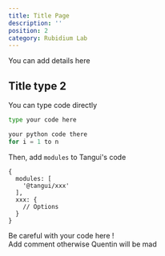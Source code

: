 ```yaml
---
title: Title Page
description: ''
position: 2
category: Rubidium Lab
---
```


You can add details here
<!-- Check the [Nuxt.js documentation](https://nuxtjs.org/guides/configuration-glossary/configuration-modules) for more information about installing and using modules in Nuxt.js. -->

## Title type 2

You can type code directly

<code-group>
  <code-block label="Code 1" active>

  ```bash
type your code here
  ```

  </code-block>
  <code-block label="Python">

  ```python
  your python code there
  for i = 1 to n 
  ```

  </code-block>
</code-group>

Then, add `modules` to Tangui's code

```js[tangui.config.js]
{
  modules: [
    '@tangui/xxx'
  ],
  xxx: {
    // Options
  }
}
```
<alert type="warning"> Be careful with your code here ! <br>
Add comment otherwise Quentin will be mad</alert>